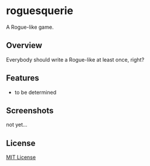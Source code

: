 # roguesquerie

A Rogue-like game.

## Overview

Everybody should write a Rogue-like at least once, right?

## Features

- to be determined

## Screenshots

not yet...

## License

[MIT License](LICENSE)
